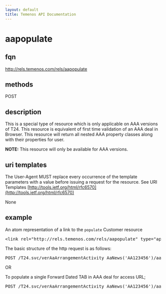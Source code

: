 ```yaml
---
layout: default
title: Temenos API Documentation
---
```


# aapopulate

## fqn
http://rels.temenos.com/rels/aapopulate

## methods
POST

## description
This is a special type of resource which is only applicable on AAA versions of T24. This resource is equivalent of first time validation of an AAA deal in Browser. This resource will return all nested AAA property classes along with their properties for user. 

**NOTE:** This resource will only be available for AAA versions.


## uri templates
The User-Agent MUST replace every occurrence of the template parameters with a value before issuing a request for the resource.  See URI Templates [http://tools.ietf.org/html/rfc6570](http://tools.ietf.org/html/rfc6570)

None

## example
An atom representation of a link to the `populate` Customer resource
<pre>
&lt;link rel="http://rels.temenos.com/rels/aapopulate" type="application/atom+xml;type=entry" title="AAA Populate" href="verAaArrangementActivity_AaNews('AA123456')/aapopulate"/&gt;
</pre>

The basic structure of the http request is as follows:
<pre>
POST /T24.svc/verAaArrangementActivity_AaNews('AA123456')/aapopulate HTTP/1.1
</pre>

OR

To populate a single Forward Dated TAB in AAA deal for access URL;

<pre>
POST /T24.svc/verAaArrangementActivity_AaNews('AA123456')/aapopulate?populateForwardDateTab=true HTTP/1.1
</pre>
